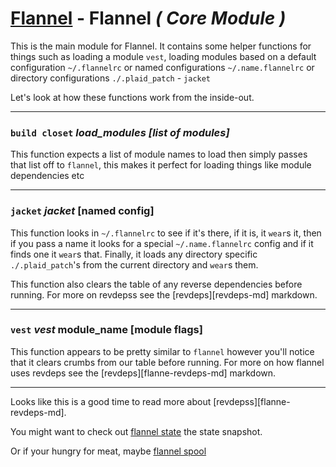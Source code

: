 # [Flannel][readme-md] - Flannel *( Core Module )*

This is the main module for Flannel. It contains some helper functions for things such as loading a module `vest`, loading modules based on a default configuration `~/.flannelrc` or named configurations `~/.name.flannelrc` or directory configurations `./.plaid_patch` - `jacket`

Let's look at how these functions work from the inside-out.

---

### `build closet` *load_modules [list of modules]*

This function expects a list of module names to load then simply passes that list off to `flannel`, this makes it perfect for loading things like module dependencies etc

---

### `jacket` *jacket* [named config]

This function looks in `~/.flannelrc` to see if it's there, if it is, it `wear`s it, then if you pass a name it looks for a special `~/.name.flannelrc` config and if it finds one it `wear`s that. Finally, it loads any directory specific `./.plaid_patch`'s from the current directory and `wear`s them.

This function also clears the table of any reverse dependencies before running. For more on revdepss see the [revdeps][revdeps-md] markdown.

---

### `vest` *vest* module_name [module flags]
  
This function appears to be pretty similar to `flannel` however you'll notice that it clears crumbs from our table before running. For more on how flannel uses revdeps see the [revdeps][flanne-revdeps-md] markdown.

---

Looks like this is a good time to read more about [revdepss][flanne-revdeps-md].

You might want to check out [flannel state][flannel-state-md] the state snapshot.

Or if your hungry for meat, maybe [flannel spool][flannel-spool-md]

[flannel-spool-md]: FLANNEL_SPOOL.md "Flannel Spool Markdown"
[flannel-state-md]: FLANNEL_STATE.md "Flannel State Markdown"
[flannel-revdeps-md]: FLANNEL_REVDEPS.md "Revdeps Markdown Page"
[readme-md]: ../README.md "Flannel Readme"